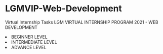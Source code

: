 # LGMVIP-Web-Development
Virtual Internship Tasks
LGM VIRTUAL INTERNSHIP PROGRAM 2021 - WEB DEVELOPMENT
<li>BEGINNER LEVEL</li>

<li>INTERMEDIATE LEVEL</li>

<li>ADVANCE LEVEL</li>
